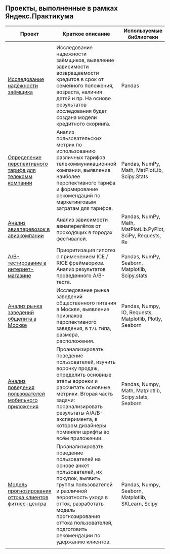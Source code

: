 ## Проекты, выполненные в рамках Яндекс.Практикума

| <b>Проект</b> | <b>Краткое описание</b> | <b>Используемые библиотеки</b> |
|---|---|---|
|   |   |   |
| [Исследование надёжности заёмщика](https://github.com/dmitrirachkov/ya_praktikum_projects/tree/main/project_01%20Credit%20scoring "посмотреть проект") | Исследование надежности заёмщиков, выявление зависимости возвращаемости кредитов в срок от семейного положения, возраста, наличия детей и пр. На основе результатов исследования будет создана модели кредитного скоринга. | Pandas |
| [Определение перспективного тарифа для телекомм компании](https://github.com/dmitrirachkov/ya_praktikum_projects/tree/main/project_03%20Telecom%20tariff "посмотреть проект") | Анализ пользовательских метрик по использованию различных тарифов телекоммуникационной компании, выявление наиболее перспективного тарифа и формирование рекомендаций по маркетинговым затратам для тарифов. | Pandas, NumPy, Math, MatPlotLib, Scipy.Stats |
| [Анализ авиаперевозок в авиакомпании](https://github.com/dmitrirachkov/ya_praktikum_projects/tree/main/project_04%20Aviasales%20vs%20festivals%20(sql%20%2B%20python) "посмотреть проект") | Анализ зависимости авиаперелётов от проходящих в городах фестивалей. | Pandas, NumPy, Math, MatPlotLib.PyPlot, SciPy, Requests, Re |
| [А/В-тестирование в интернет-магазине](https://github.com/dmitrirachkov/ya_praktikum_projects/tree/main/project_08%20AB-test%20check "посмотреть проект") | Приоритизация гипотез с применением ICE / RICE фреймворков. Анализ результатов проведенного А/В-теста. | Pandas, NumPy, Seaborn, Matplotlib, Scipy.stats |
| [Анализ рынка заведений общепита в Москве](https://github.com/dmitrirachkov/ya_praktikum_projects/tree/main/project_09%20Cafe%20Moscow "посмотреть проект") | Исследование рынка заведений общественного питания в Москве, выявление признаков перспективного заведения, в т.ч. типа, размера, расположения. | Pandas, Numpy, IO, Requests, Matplotlib, Plotly, Seaborn |
| [Анализ поведения пользователей мобильного приложения](https://github.com/dmitrirachkov/ya_praktikum_projects/tree/main/project_10%20Mobile%20app.%20User%20behavior) | Проанализировать поведение пользователей, изучить воронку продаж, определить основные этапы воронки и рассчитать основные метрики. Вторая часть задачи: проанализировать результаты A/A/B-эксперимента, в котором дизайнеры поменяли шрифты во всём приложении. | Pandas, Numpy, Math, Matplotlib, Scipy.stats, Seaborn |
| [Модель прогнозирования оттока клиентов фитнес-центра](https://github.com/dmitrirachkov/ya_praktikum_projects/tree/main/project_11%20GYM%20User%20churn) | Проанализировать поведение пользователей на основе анкет пользователей, их покупок, выявить группы пользователей и различной вероятность ухода в отток, разработать модель прогнозирования оттока пользователей, подготовить рекомендации по удержанию клиентов. | Pandas, Numpy, Seaborn, Matplotlib, SKLearn, Scipy |
|  |  |  |
